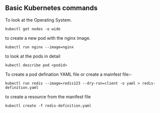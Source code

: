## Basic Kubernetes commands

To look at the Operating System.
```
kubectl get nodes -o wide
```
to create a new pod with the nginx image.
```
kubectl run nginx --image=nginx
```
to look at the pods in detail
```
kubectl describe pod <podid>
```
To create a pod defination YAML file or create a mainfest file:-  
```
kubectl run redis --image=redis123 --dry-run=client -o yaml > redis-definition.yaml
```
to create a resource from the manifest file  
```
kubectl create -f redis-definition.yaml
```

